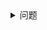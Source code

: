 <details>
  <summary>
    问题
  </summary>
  <div style="margin-top: 10px; padding: 10px; border-left: 4px solid #3498db; background-color: #ecf0f1;">
    答案
  </div>
</details>

